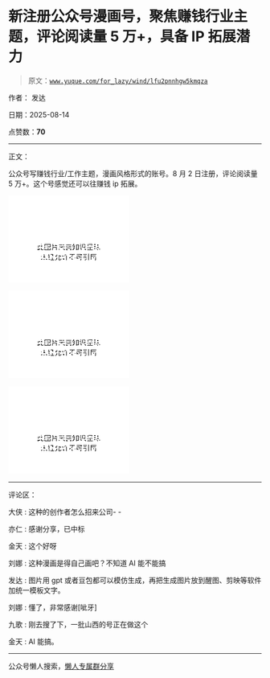# 新注册公众号漫画号，聚焦赚钱行业主题，评论阅读量 5 万+，具备 IP 拓展潜力

> 原文：[`www.yuque.com/for_lazy/wind/lfu2pnnhgw5kmqza`](https://www.yuque.com/for_lazy/wind/lfu2pnnhgw5kmqza)

作者： 发达

日期：2025-08-14

点赞数：**70**

* * *

正文：

公众号写赚钱行业/工作主题，漫画风格形式的账号。8 月 2 日注册，评论阅读量 5 万+。这个号感觉还可以往赚钱 ip 拓展。

![](img/0c3599e30030e159af4a734cfacd7ace.png "None")

![](img/52e1dffc9eea5fa19505dd6c6c3f056b.png "None")

![](img/4a1fb9cae193c737806978f6ac851aff.png "None")

* * *

评论区：

大侠 : 这种的创作者怎么招来公司- -

亦仁 : 感谢分享，已中标

金天 : 这个好呀

刘娜 : 这种漫画是得自己画吧？不知道 AI 能不能搞

发达 : 图片用 gpt 或者豆包都可以模仿生成，再把生成图片放到醒图、剪映等软件加统一模板文字。

刘娜 : 懂了，非常感谢[呲牙]

九歌 : 刚去搜了下，一批山西的号正在做这个

金天 : AI 能搞。

* * *

公众号懒人搜索，[懒人专属群分享](https://lazybook.fun/#/blog/group)